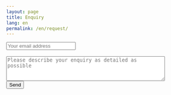 ```yaml
---
layout: page
title: Enquiry
lang: en
permalink: /en/request/
---
```


<form action="//formspree.io/contact@ttlago.eu" method="POST">
    <input type="email" placeholder="Your email address" name="_replyto"> 
    <br>
    <br>
    <textarea name="name" rows="4" cols="50" placeholder="Please describe your enquiry as detailed as possible"></textarea>
    <br>
    <input type="submit" value="Send">
</form>
